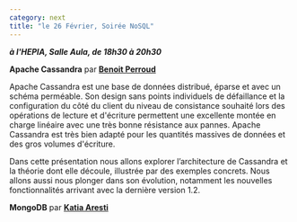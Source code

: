 ```yaml
---
category: next
title: "le 26 Février, Soirée NoSQL"
---
```


***à l'HEPIA, Salle Aula, de 18h30 à 20h30***


**Apache Cassandra** par **[Benoit Perroud](/jug/speakers.html?key=benoitperroud)**

Apache Cassandra est une base de données distribué, éparse et avec un schéma perméable. Son design sans points individuels de défaillance et la configuration du côté du client du niveau de consistance souhaité lors des opérations de lecture et d'écriture permettent une excellente montée en charge linéaire avec une très bonne résistance aux pannes. Apache Cassandra est très bien adapté pour les quantités massives de données et des gros volumes d'écriture.

Dans cette présentation nous allons explorer l’architecture de Cassandra et la théorie dont elle découle, illustrée par des exemples concrets. Nous allons aussi nous plonger dans son évolution, notamment les nouvelles fonctionnalités arrivant avec la dernière version 1.2.


**MongoDB** par **[Katia Aresti](/jug/speakers.html?key=katiaaresti)**


